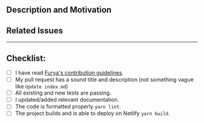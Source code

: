 ## Description and Motivation

<!--

    Please write a description of what this PR is changing, removing or adding, and why. Consider including before/after
    comparisons.

-->

## Related Issues

<!--

    Add the list of issues related to this PR from the [issue tracker](https://github.com/White-Fury-Defi-Platform/alliance-staking/issues).
    Indicate, which of these issues are resolved or fixed by this PR, like #XXXX, where XXXX is the issue number.

-->

---

## Checklist:

<!--

    Thanks for contributing to White Fury Furya!

    Before you file this pull request, please follow the items on this checklist and put an x in each of the boxes,
    like this: [x].

    Make sure to follow the guidelines, so we can process this PR as fast as possible.

    Pull Requests targeted against the main branch will be auto-deployed on a separate preview URL

-->

- [ ] I have read [Furya's contribution guidelines](https://github.com/White-Fury-Defi-Platform/alliance-staking/blob/main/CONTRIBUTING.md).
- [ ] My pull request has a sound title and description (not something vague like `Update index.md`)
- [ ] All existing and new tests are passing.
- [ ] I updated/added relevant documentation.
- [ ] The code is formatted properly `yarn lint`.
- [ ] The project builds and is able to deploy on Netlify `yarn build`.
